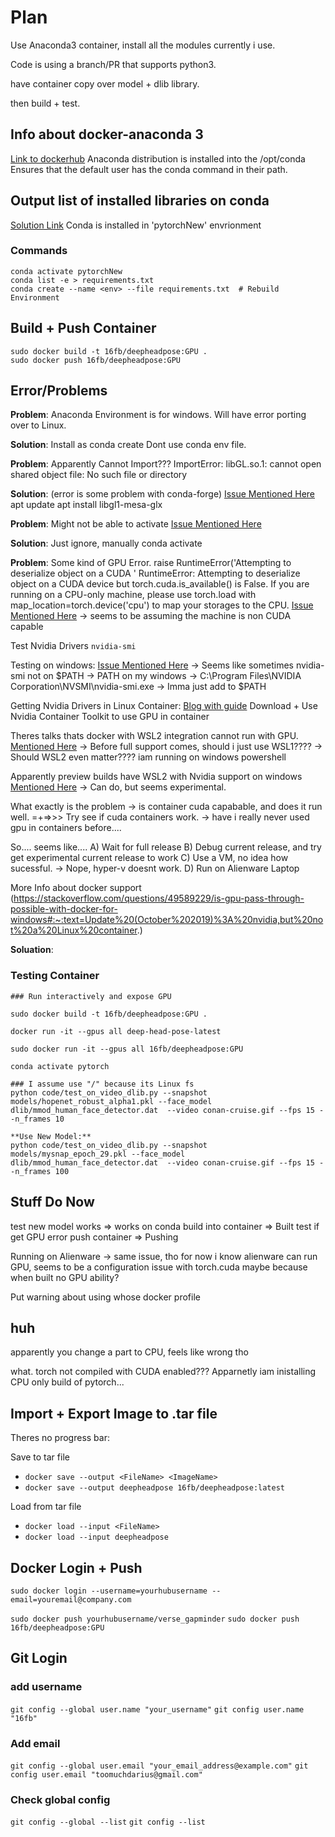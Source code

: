 # Plan
Use Anaconda3 container, install all the modules currently i use.

Code is using a branch/PR that supports python3.

have container copy over model + dlib library.

then build + test.


## Info about docker-anaconda 3
[Link to dockerhub](https://hub.docker.com/r/continuumio/anaconda3)
Anaconda distribution is installed into the /opt/conda
Ensures that the default user has the conda command in their path.

## Output list of installed libraries on conda
[Solution Link](https://stackoverflow.com/questions/50777849/from-conda-create-requirements-txt-for-pip3)
Conda is installed in 'pytorchNew' envrionment

### Commands
```
conda activate pytorchNew
conda list -e > requirements.txt
conda create --name <env> --file requirements.txt  # Rebuild Environment

```

## Build + Push Container
```
sudo docker build -t 16fb/deepheadpose:GPU .
sudo docker push 16fb/deepheadpose:GPU
```

## Error/Problems
**Problem**: Anaconda Environment is for windows.
Will have error porting over to Linux.

**Solution**: Install as conda create <stuff>
Dont use conda env file.

**Problem**: Apparently Cannot Import???
ImportError: libGL.so.1: cannot open shared object file: No such file or directory

**Solution**: (error is some problem with conda-forge) 
[Issue Mentioned Here](https://github.com/conda-forge/pygridgen-feedstock/issues/10)
apt update
apt install libgl1-mesa-glx

**Problem**: Might not be able to activate
[Issue Mentioned Here](https://pythonspeed.com/articles/activate-conda-dockerfile/)

**Solution**:
Just ignore, manually conda activate

**Problem**: Some kind of GPU Error.
raise RuntimeError('Attempting to deserialize object on a CUDA '
RuntimeError: Attempting to deserialize object on a CUDA device but torch.cuda.is_available() is False. If you are running on a CPU-only machine, please use torch.load with map_location=torch.device('cpu') to map your storages to the CPU.
[Issue Mentioned Here](https://stackoverflow.com/questions/56369030/runtimeerror-attempting-to-deserialize-object-on-a-cuda-device)
-> seems to be assuming the machine is non CUDA capable

Test Nvidia Drivers
`nvidia-smi`

Testing on windows:
[Issue Mentioned Here](https://stackoverflow.com/questions/57100015/how-do-i-run-nvidia-smi-on-windows)
-> Seems like sometimes nvidia-smi not on $PATH
-> PATH on my windows 
-> C:\Program Files\NVIDIA Corporation\NVSMI\nvidia-smi.exe
-> Imma just add to $PATH

Getting Nvidia Drivers in Linux Container:
[Blog with guide](https://towardsdatascience.com/how-to-properly-use-the-gpu-within-a-docker-container-4c699c78c6d1)
Download + Use Nvidia Container Toolkit to use GPU in container

Theres talks thats docker with WSL2 integration cannot run with GPU.
[Mentioned Here](https://github.com/docker/for-win/issues/7581)
-> Before full support comes, should i just use WSL1????
-> Should WSL2 even matter???? iam running on windows powershell

Apparently preview builds have WSL2 with Nvidia support on windows
[Mentioned Here](https://www.docker.com/blog/wsl-2-gpu-support-is-here/)
-> Can do, but seems experimental.

What exactly is the problem
-> is container cuda capabable, and does it run well.   =+=>>> Try see if cuda containers work.
-> have i really never used gpu in containers before....

So.... seems like....
A) Wait for full release
B) Debug current release, and try get experimental current release to work
C) Use a VM, no idea how sucessful. -> Nope, hyper-v doesnt work.
D) Run on Alienware Laptop

More Info about docker support
(https://stackoverflow.com/questions/49589229/is-gpu-pass-through-possible-with-docker-for-windows#:~:text=Update%20(October%202019)%3A%20nvidia,but%20not%20a%20Linux%20container.)

**Soluation**:
### Testing Container
```
### Run interactively and expose GPU

sudo docker build -t 16fb/deepheadpose:GPU .

docker run -it --gpus all deep-head-pose-latest

sudo docker run -it --gpus all 16fb/deepheadpose:GPU

conda activate pytorch

### I assume use "/" because its Linux fs
python code/test_on_video_dlib.py --snapshot models/hopenet_robust_alpha1.pkl --face_model dlib/mmod_human_face_detector.dat  --video conan-cruise.gif --fps 15 --n_frames 10

**Use New Model:**
python code/test_on_video_dlib.py --snapshot models/mysnap_epoch_29.pkl --face_model dlib/mmod_human_face_detector.dat  --video conan-cruise.gif --fps 15 --n_frames 100

```

## Stuff Do Now
test new model works => works on conda
build into container => Built
test if get GPU error
push container => Pushing

Running on Alienware 
-> same issue, tho for now i know alienware can run GPU, seems to be a configuration issue with torch.cuda
maybe because when built no GPU ability?

Put warning about using whose docker profile

## huh
apparently you change a part to CPU, feels like wrong tho

what. torch not compiled with CUDA enabled???
Apparnetly iam inistalling CPU only build of pytorch...

## Import + Export Image to .tar file
Theres no progress bar:

Save to tar file
* `docker save --output <FileName> <ImageName>`
* `docker save --output deepheadpose 16fb/deepheadpose:latest`

Load from tar file
* `docker load --input <FileName>`
* `docker load --input deepheadpose`

## Docker Login + Push
`sudo docker login --username=yourhubusername --email=youremail@company.com`

`sudo docker push yourhubusername/verse_gapminder`
`sudo docker push 16fb/deepheadpose:GPU`

## Git Login 
### add username
`git config --global user.name "your_username"`
`git config user.name "16fb"`


### Add email
`git config --global user.email "your_email_address@example.com"`
`git config user.email "toomuchdarius@gmail.com"`


### Check global config
`git config --global --list`
`git config --list`
